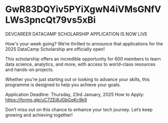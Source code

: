 # GwR83DQYiv5PYiXgwN4iVMsGNfVLWs3pncQt79vs5xBi
DEVCAREER DATACAMP SCHOLARSHIP APPLICATION IS  NOW LIVE 

How's your week going?
We’re thrilled to announce that applications for the 2025 DataCamp Scholarship are officially open!

This scholarship offers an incredible opportunity for 600 members to learn data science, analytics, and more, with access to world-class resources and hands-on projects.

Whether you're just starting out or looking to advance your skills, this programme is designed to help you achieve your goals.

Application Deadline: Thursday, 23rd January, 2025
How to Apply: https://forms.gle/uC7ZEi8JGbGqKc9k9

Don’t miss out on this chance to enhance your tech journey.
 Let’s keep growing and achieving together!
